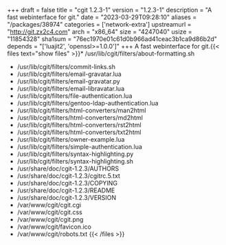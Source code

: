 +++
draft = false
title = "cgit 1.2.3-1"
version = "1.2.3-1"
description = "A fast webinterface for git."
date = "2023-03-29T09:28:10"
aliases = "/packages/38974"
categories = ['network-extra']
upstreamurl = "http://git.zx2c4.com"
arch = "x86_64"
size = "4247040"
usize = "11854328"
sha1sum = "76ec1970e01c61d0b966ad41ceac3b1ca9d86b2d"
depends = "['luajit2', 'openssl>=1.0.0']"
+++
A fast webinterface for git.{{< files text="show files" >}}* /usr/lib/cgit/filters/about-formatting.sh
* /usr/lib/cgit/filters/commit-links.sh
* /usr/lib/cgit/filters/email-gravatar.lua
* /usr/lib/cgit/filters/email-gravatar.py
* /usr/lib/cgit/filters/email-libravatar.lua
* /usr/lib/cgit/filters/file-authentication.lua
* /usr/lib/cgit/filters/gentoo-ldap-authentication.lua
* /usr/lib/cgit/filters/html-converters/man2html
* /usr/lib/cgit/filters/html-converters/md2html
* /usr/lib/cgit/filters/html-converters/rst2html
* /usr/lib/cgit/filters/html-converters/txt2html
* /usr/lib/cgit/filters/owner-example.lua
* /usr/lib/cgit/filters/simple-authentication.lua
* /usr/lib/cgit/filters/syntax-highlighting.py
* /usr/lib/cgit/filters/syntax-highlighting.sh
* /usr/share/doc/cgit-1.2.3/AUTHORS
* /usr/share/doc/cgit-1.2.3/cgitrc.5.txt
* /usr/share/doc/cgit-1.2.3/COPYING
* /usr/share/doc/cgit-1.2.3/README
* /usr/share/doc/cgit-1.2.3/VERSION
* /var/www/cgit/cgit.cgi
* /var/www/cgit/cgit.css
* /var/www/cgit/cgit.png
* /var/www/cgit/favicon.ico
* /var/www/cgit/robots.txt
{{< /files >}}
